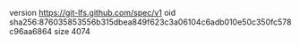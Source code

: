 version https://git-lfs.github.com/spec/v1
oid sha256:876035853556b315dbea849f623c3a06104c6adb010e50c350fc578c96aa6864
size 4074
